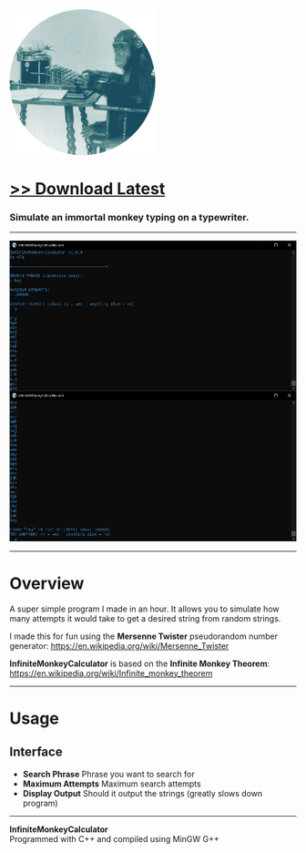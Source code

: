 <img src="assets/images/icon.png">

# [<b>>> Download Latest</b>](https://github.com/o7q/InfiniteMonkeyCalculator/releases/download/v1.0.0/InfiniteMonkeyCalculator.exe)
<h3>Simulate an immortal monkey typing on a typewriter.</h3>

---

<img src="assets/images/program.png">

---

# Overview
A super simple program I made in an hour. It allows you to simulate how many attempts it would take to get a desired string from random strings.

I made this for fun using the <b>Mersenne Twister</b> pseudorandom number generator: https://en.wikipedia.org/wiki/Mersenne_Twister

<b>InfiniteMonkeyCalculator</b> is based on the <b>Infinite Monkey Theorem</b>: https://en.wikipedia.org/wiki/Infinite_monkey_theorem

---

# Usage

## <b>Interface</b>
- <b>Search Phrase</b> Phrase you want to search for
- <b>Maximum Attempts</b> Maximum search attempts
- <b>Display Output</b> Should it output the strings (greatly slows down program)

---

<b>InfiniteMonkeyCalculator</b> \
Programmed with C++ and compiled using MinGW G++